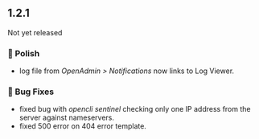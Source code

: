 ## 1.2.1

Not yet released

### 💅 Polish
- log file from *OpenAdmin > Notifications* now links to Log Viewer.

### 🐛 Bug Fixes
- fixed bug with *opencli sentinel* checking only one IP address from the server against nameservers.
- fixed 500 error on 404 error template.
